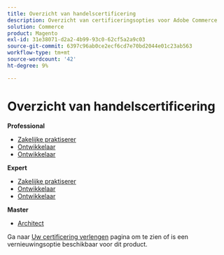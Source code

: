 ```yaml
---
title: Overzicht van handelscertificering
description: Overzicht van certificeringsopties voor Adobe Commerce
solution: Commerce
product: Magento
exl-id: 31e38071-d2a2-4b99-93c0-62cf5a2a9c03
source-git-commit: 6397c96ab0ce2ecf6cd7e70bd2044e01c23ab563
workflow-type: tm+mt
source-wordcount: '42'
ht-degree: 9%

---
```


# Overzicht van handelscertificering

**Professional**

* [Zakelijke praktiserer](/help/certifications/ac/ac-p-business.md) <!--AD0-E712-->
* [Ontwikkelaar](/help/certifications/ac/ac-p-developer.md) <!--AD0-E717-->
* [Ontwikkelaar](/help/certifications/ac/ac-p-fedeveloper.md) <!--AD0-E719-->

**Expert**

* [Zakelijke praktiserer](/help/certifications/ac/ac-e-business.md) <!--AD0-E708-->
* [Ontwikkelaar](/help/certifications/ac/ac-e-developer.md) <!--AD0-E716-->
* [Ontwikkelaar](/help/certifications/ac/ac-e-fedeveloper.md) <!--AD0-E710-->

**Master**

* [Architect](/help/certifications/ac/ac-m-architect.md) <!--AD0-E718-->

Ga naar [Uw certificering verlengen](/help/certifications/renew.md) pagina om te zien of is een vernieuwingsoptie beschikbaar voor dit product.
